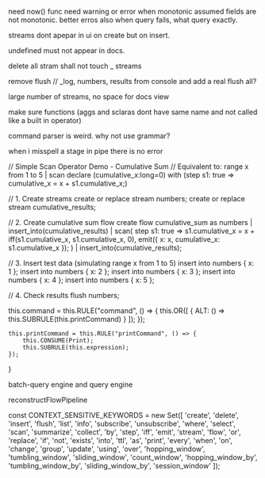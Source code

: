 need now() func
need warning or error when monotonic assumed fields are not monotonic. 
better erros also when query fails, what query exactly. 

streams dont apepar in ui on create but on insert.

undefined must not appear in docs.

delete all stram shall not touch _ streams

remove flush // _log, numbers, results from console and add a real flush all?

large number of streams, no space for docs view

make sure functions (aggs and sclaras dont have same name and not called like a built in operator)




command parser is weird. why not use grammar?

when i misspell a stage in pipe there is no error


// Simple Scan Operator Demo - Cumulative Sum
// Equivalent to: range x from 1 to 5 | scan declare (cumulative_x:long=0) with (step s1: true => cumulative_x = x + s1.cumulative_x;)

// 1. Create streams
create or replace stream numbers;
create or replace stream cumulative_results;

// 2. Create cumulative sum flow
create flow cumulative_sum as
numbers
  | insert_into(cumulative_results)
  | scan(
      step s1: true => 
        s1.cumulative_x = x + iff(s1.cumulative_x, s1.cumulative_x, 0),
        emit({
          x: x,
          cumulative_x: s1.cumulative_x
        });
    )
  | insert_into(cumulative_results);

// 3. Insert test data (simulating range x from 1 to 5)
insert into numbers { x: 1 };
insert into numbers { x: 2 };
insert into numbers { x: 3 };
insert into numbers { x: 4 };
insert into numbers { x: 5 };

// 4. Check results
flush numbers;


this.command = this.RULE("command", () => {
        this.OR([
            { ALT: () => this.SUBRULE(this.printCommand) }
        ]);
    });

    this.printCommand = this.RULE("printCommand", () => {
        this.CONSUME(Print);
        this.SUBRULE(this.expression);
    });
}


batch-query engine and query engine

reconstructFlowPipeline



const CONTEXT_SENSITIVE_KEYWORDS = new Set([
'create', 'delete', 'insert', 'flush', 'list', 'info',
'subscribe', 'unsubscribe', 'where', 'select', 'scan',
'summarize', 'collect', 'by', 'step', 'iff', 'emit',
'stream', 'flow', 'or', 'replace', 'if', 'not', 'exists',
'into', 'ttl', 'as', 'print', 'every', 'when', 'on',
'change', 'group', 'update', 'using', 'over',
'hopping_window', 'tumbling_window', 'sliding_window',
'count_window', 'hopping_window_by', 'tumbling_window_by',
'sliding_window_by', 'session_window'
]);